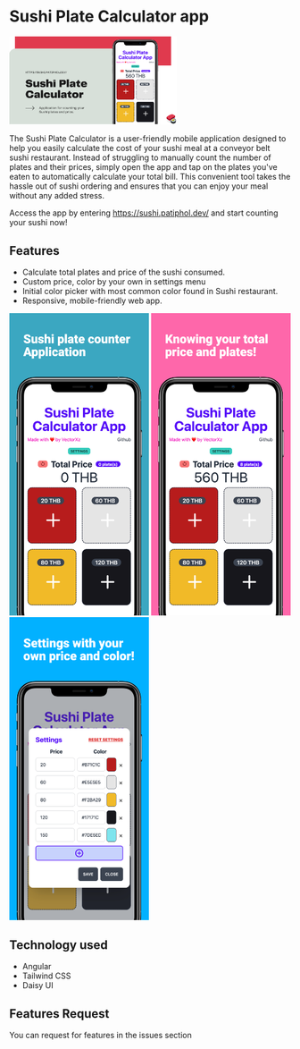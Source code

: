# Sushi Plate Calculator app

<img src="https://github.com/vectorxz/sushi-plate-calculator/blob/main/src/assets/banner.png?raw=true" width="300">


The Sushi Plate Calculator is a user-friendly mobile application designed to help you easily calculate the cost of your sushi meal at a conveyor belt sushi restaurant. Instead of struggling to manually count the number of plates and their prices, simply open the app and tap on the plates you've eaten to automatically calculate your total bill. This convenient tool takes the hassle out of sushi ordering and ensures that you can enjoy your meal without any added stress.

  Access the app by entering https://sushi.patiphol.dev/ and start counting your sushi now!
 
 ## Features
- Calculate total plates and price of the sushi consumed.
- Custom price, color by your own in settings menu
- Initial color picker with most common color found in Sushi restaurant.
- Responsive, mobile-friendly web app.

<img src="https://github.com/vectorxz/sushi-plate-calculator/blob/main/src/assets/screenshot0.png?raw=true" width="250">
<img src="https://github.com/vectorxz/sushi-plate-calculator/blob/main/src/assets/screenshot1.png?raw=true" width="250">
<img src="https://github.com/vectorxz/sushi-plate-calculator/blob/main/src/assets/screenshot2.png?raw=true" width="250">

## Technology used
- Angular
- Tailwind CSS
- Daisy UI

## Features Request
You can request for features in the issues section